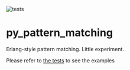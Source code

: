 ![tests](https://github.com/kostochkin/py_pattern_matching/actions/workflows/python-app.yml/badge.svg)

# py_pattern_matching
Erlang-style pattern matching. Little experiment.

Please refer to [the tests](tests/test_cases.py) to see the examples
